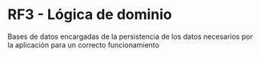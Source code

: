 # RF3 - Lógica de dominio


Bases de datos encargadas de la persistencia de los datos necesarios por la aplicación para un correcto funcionamiento
